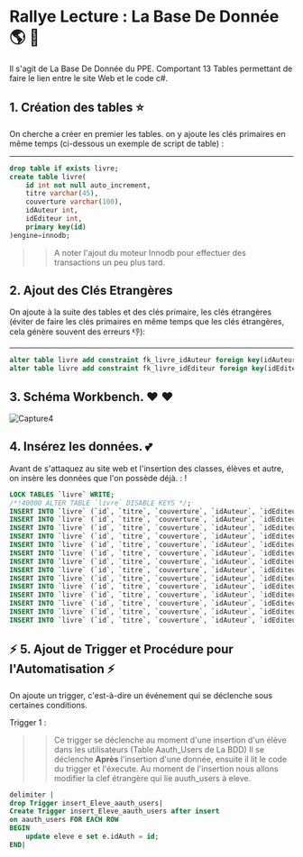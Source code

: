# Rallye Lecture : La Base De Donnée  :earth_americas: :honeybee:

Il s'agit de La Base De Donnée du PPE. Comportant 13 Tables permettant de faire le lien entre le site Web 
et le code c#. 

## 1. Création des tables :star:

On cherche a créer en premier les tables. on y ajoute les clés primaires en même temps (ci-dessous un exemple de script de table) :

---

```sql
drop table if exists livre;
create table livre(
    id int not null auto_increment,
    titre varchar(45),
    couverture varchar(100),
    idAuteur int,
    idEditeur int,
    primary key(id)
)engine=innodb;
``` 

>> A noter l'ajout du moteur Innodb pour effectuer des transactions un peu plus tard.

## 2. Ajout des Clés Etrangères

On ajoute à la suite des tables et des clés primaire, les clés étrangères (éviter de faire les clés primaires en même temps que les clés étrangères, cela génère souvent des erreurs :-1:):

---

```sql
alter table livre add constraint fk_livre_idAuteur foreign key(idAuteur) references auteur(id);
alter table livre add constraint fk_livre_idEditeur foreign key(idEditeur) references editeur(id);
``` 

## 3. Schéma Workbench. :heart: :heart:

![Capture4](https://user-images.githubusercontent.com/71081511/94029097-bfb1c900-fdbc-11ea-8e0b-d486cd95c52b.PNG)

## 4. Insérez les données. :two_hearts:

Avant de s'attaquez au site web et l'insertion des classes, élèves et autre, on insère les données que l'on possède déjà. : !


```sql
LOCK TABLES `livre` WRITE;
/*!40000 ALTER TABLE `livre` DISABLE KEYS */;
INSERT INTO `livre` (`id`, `titre`, `couverture`, `idAuteur`, `idEditeur`, `idLivre`) VALUES (1,'Ben est amoureux d’Anna','Livre-1.jpeg',1,1,1);
INSERT INTO `livre` (`id`, `titre`, `couverture`, `idAuteur`, `idEditeur`, `idLivre`) VALUES (2,'Cheval Soleil','Livre-2.jpeg',2,2,2);
INSERT INTO `livre` (`id`, `titre`, `couverture`, `idAuteur`, `idEditeur`, `idLivre`) VALUES (3,'Comment devenir parfait en trois jours','Livre-3.jpeg',3,3,3);
INSERT INTO `livre` (`id`, `titre`, `couverture`, `idAuteur`, `idEditeur`, `idLivre`) VALUES (4,'Kamo, l’idée du siècle','Livre-4.jpeg',4,4,4);
INSERT INTO `livre` (`id`, `titre`, `couverture`, `idAuteur`, `idEditeur`, `idLivre`) VALUES (5,'La maison qui s’envole','Livre-5.jpeg',5,5,5);
INSERT INTO `livre` (`id`, `titre`, `couverture`, `idAuteur`, `idEditeur`, `idLivre`) VALUES (6,'La verluisette','Livre-6.jpeg',6,6,6);
INSERT INTO `livre` (`id`, `titre`, `couverture`, `idAuteur`, `idEditeur`, `idLivre`) VALUES (7,'La vieille dame et la mer','Livre-7.jpeg',7,7,7);
INSERT INTO `livre` (`id`, `titre`, `couverture`, `idAuteur`, `idEditeur`, `idLivre`) VALUES (8,'Le coupeur de mots','Livre-8.jpeg',8,8,8);
INSERT INTO `livre` (`id`, `titre`, `couverture`, `idAuteur`, `idEditeur`, `idLivre`) VALUES (9,'Le Monde d’en haut','Livre-9.jpeg',9,9,9);
INSERT INTO `livre` (`id`, `titre`, `couverture`, `idAuteur`, `idEditeur`, `idLivre`) VALUES (10,'Le Petit Prince','Livre-10.jpeg',10,10,10);
INSERT INTO `livre` (`id`, `titre`, `couverture`, `idAuteur`, `idEditeur`, `idLivre`) VALUES (11,'Léon','Livre-11.jpeg',11,11,11);
INSERT INTO `livre` (`id`, `titre`, `couverture`, `idAuteur`, `idEditeur`, `idLivre`) VALUES (12,'Les chats','Livre-12.jpeg',12,12,12);
INSERT INTO `livre` (`id`, `titre`, `couverture`, `idAuteur`, `idEditeur`, `idLivre`) VALUES (13,'L’horloger de l’aube','Livre-13.jpeg',13,13,13);
INSERT INTO `livre` (`id`, `titre`, `couverture`, `idAuteur`, `idEditeur`, `idLivre`) VALUES (14,'L’oeil du loup','Livre-14.jpeg',14,14,14);
``` 



## :zap: 5. Ajout de Trigger et Procédure pour l'Automatisation :zap: 

On ajoute un trigger, c'est-à-dire un événement qui se déclenche sous certaines conditions.

Trigger 1 :

>> Ce trigger se déclenche au moment d'une insertion d'un élève dans les utilisateurs (Table Aauth_Users de La BDD)
>> Il se déclenche **Après** l'insertion d'une donnée, ensuite il lit le code du trigger et l'éxecute.
>> Au moment de l'insertion nous allons modifier la clef étrangère qui lie auuth_users à eleve.

```sql
delimiter |
drop Trigger insert_Eleve_aauth_users|
Create Trigger insert_Eleve_aauth_users after insert 
on aauth_users FOR EACH ROW
BEGIN
	update eleve e set e.idAuth = id;
END|
``` 
